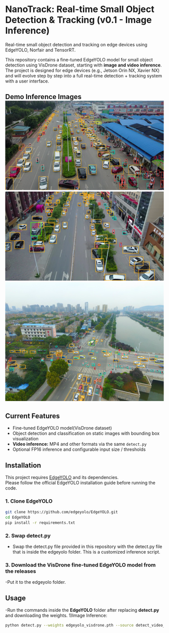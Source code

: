 # NanoTrack: Real-time Small Object Detection & Tracking (v0.1 - Image Inference)

Real-time small object detection and tracking on edge devices using EdgeYOLO, Norfair and TensorRT.

This repository contains a fine-tuned EdgeYOLO model for small object detection using VisDrone dataset, starting with **image and video inference**.  
The project is designed for edge devices (e.g., Jetson Orin NX, Xavier NX) and will evolve step by step into a full real-time detection + tracking system with a user interface.
## Demo Inference Images ![Inference 1](example_inference_images/edgeYOLO_gh_example.png) ![Inference 2](example_inference_images/edgeYOLO_gh_example_1.png) ![Inference 3](example_inference_images/edgeYOLO_gh_example2.png)
## Current Features
- Fine-tuned EdgeYOLO model(VisDrone dataset)
- Object detection and classification on static images with bounding box visualization
- **Video inference:** MP4 and other formats via the same `detect.py`
- Optional FP16 inference and configurable input size / thresholds
## Installation

This project requires [EdgeYOLO](https://github.com/edgeyolo/EdgeYOLO) and its dependencies.  
Please follow the official EdgeYOLO installation guide before running the code.

### 1. Clone EdgeYOLO
```bash
git clone https://github.com/edgeyolo/EdgeYOLO.git
cd EdgeYOLO
pip install -r requirements.txt
```
### 2. Swap detect.py
- Swap the detect.py file provided in this repository with the detect.py file that is inside the edgeyolo folder. This is a customized inference script. 

### 3. Download the VisDrone fine-tuned EdgeYOLO model from the releases
-Put it to the edgeyolo folder.

## Usage
-Run the commands inside the **EdgeYOLO** folder after replacing **detect.py** and downloading the weights.
1)Image Inference:
```bash
python detect.py --weights edgeyolo_visdrone.pth --source detect_video_EdgeYOLO.mp4  --conf-thres 0.3 --nms-thres 0.5 --input-size 640 640 --fp16 --batch 1 --save-dir ./output 
```
